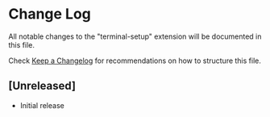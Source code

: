 # Change Log

All notable changes to the "terminal-setup" extension will be documented in this file.

Check [Keep a Changelog](http://keepachangelog.com/) for recommendations on how to structure this file.

## [Unreleased]

- Initial release